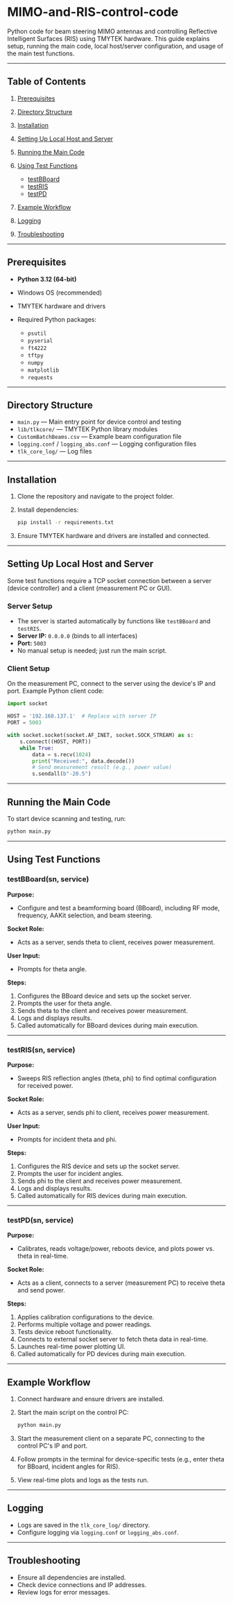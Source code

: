 # MIMO-and-RIS-control-code

Python code for beam steering MIMO antennas and controlling Reflective Intelligent Surfaces (RIS) using TMYTEK hardware. This guide explains setup, running the main code, local host/server configuration, and usage of the main test functions.

---

## Table of Contents

1. [Prerequisites](#prerequisites)
2. [Directory Structure](#directory-structure)
3. [Installation](#installation)
4. [Setting Up Local Host and Server](#setting-up-local-host-and-server)
5. [Running the Main Code](#running-the-main-code)
6. [Using Test Functions](#using-test-functions)

   * [testBBoard](#testbboard)
   * [testRIS](#testris)
   * [testPD](#testpd)
7. [Example Workflow](#example-workflow)
8. [Logging](#logging)
9. [Troubleshooting](#troubleshooting)

---

## Prerequisites

* **Python 3.12 (64-bit)**
* Windows OS (recommended)
* TMYTEK hardware and drivers
* Required Python packages:

  * `psutil`
  * `pyserial`
  * `ft4222`
  * `tftpy`
  * `numpy`
  * `matplotlib`
  * `requests`

---

## Directory Structure

* `main.py` — Main entry point for device control and testing
* `lib/tlkcore/` — TMYTEK Python library modules
* `CustomBatchBeams.csv` — Example beam configuration file
* `logging.conf` / `logging_abs.conf` — Logging configuration files
* `tlk_core_log/` — Log files

---

## Installation

1. Clone the repository and navigate to the project folder.
2. Install dependencies:

   ```sh
   pip install -r requirements.txt
   ```
3. Ensure TMYTEK hardware and drivers are installed and connected.

---

## Setting Up Local Host and Server

Some test functions require a TCP socket connection between a server (device controller) and a client (measurement PC or GUI).

### Server Setup

* The server is started automatically by functions like `testBBoard` and `testRIS`.
* **Server IP:** `0.0.0.0` (binds to all interfaces)
* **Port:** `5003`
* No manual setup is needed; just run the main script.

### Client Setup

On the measurement PC, connect to the server using the device's IP and port. Example Python client code:

```python
import socket

HOST = '192.168.137.1'  # Replace with server IP
PORT = 5003

with socket.socket(socket.AF_INET, socket.SOCK_STREAM) as s:
    s.connect((HOST, PORT))
    while True:
        data = s.recv(1024)
        print("Received:", data.decode())
        # Send measurement result (e.g., power value)
        s.sendall(b"-20.5")
```

---

## Running the Main Code

To start device scanning and testing, run:

```sh
python main.py
```

---

## Using Test Functions

### testBBoard(sn, service)

**Purpose:**

* Configure and test a beamforming board (BBoard), including RF mode, frequency, AAKit selection, and beam steering.

**Socket Role:**

* Acts as a server, sends theta to client, receives power measurement.

**User Input:**

* Prompts for theta angle.

**Steps:**

1. Configures the BBoard device and sets up the socket server.
2. Prompts the user for theta angle.
3. Sends theta to the client and receives power measurement.
4. Logs and displays results.
5. Called automatically for BBoard devices during main execution.

---

### testRIS(sn, service)

**Purpose:**

* Sweeps RIS reflection angles (theta, phi) to find optimal configuration for received power.

**Socket Role:**

* Acts as a server, sends phi to client, receives power measurement.

**User Input:**

* Prompts for incident theta and phi.

**Steps:**

1. Configures the RIS device and sets up the socket server.
2. Prompts the user for incident angles.
3. Sends phi to the client and receives power measurement.
4. Logs and displays results.
5. Called automatically for RIS devices during main execution.

---

### testPD(sn, service)

**Purpose:**

* Calibrates, reads voltage/power, reboots device, and plots power vs. theta in real-time.

**Socket Role:**

* Acts as a client, connects to a server (measurement PC) to receive theta and send power.

**Steps:**

1. Applies calibration configurations to the device.
2. Performs multiple voltage and power readings.
3. Tests device reboot functionality.
4. Connects to external socket server to fetch theta data in real-time.
5. Launches real-time power plotting UI.
6. Called automatically for PD devices during main execution.

---

## Example Workflow

1. Connect hardware and ensure drivers are installed.
2. Start the main script on the control PC:

   ```sh
   python main.py
   ```
3. Start the measurement client on a separate PC, connecting to the control PC's IP and port.
4. Follow prompts in the terminal for device-specific tests (e.g., enter theta for BBoard, incident angles for RIS).
5. View real-time plots and logs as the tests run.

---

## Logging

* Logs are saved in the `tlk_core_log/` directory.
* Configure logging via `logging.conf` or `logging_abs.conf`.

---

## Troubleshooting

* Ensure all dependencies are installed.
* Check device connections and IP addresses.
* Review logs for error messages.
